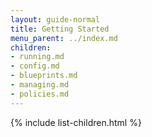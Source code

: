 ```yaml
---
layout: guide-normal
title: Getting Started
menu_parent: ../index.md
children:
- running.md
- config.md
- blueprints.md
- managing.md
- policies.md
---
```


{% include list-children.html %}

